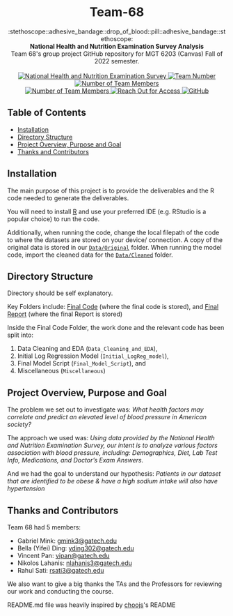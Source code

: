 <h1 align="center">Team-68</h1>

<div align="center">
  :stethoscope::adhesive_bandage::drop_of_blood::pill::adhesive_bandage::stethoscope:
</div>
<div align="center">
  <strong>National Health and Nutrition Examination Survey Analysis</strong>
</div>
<div align="center">
  Team 68's group project GitHub repository for MGT 6203 (Canvas) Fall of 2022 semester.
</div>

<br />

<div align="center">
  <!-- Data Source -->
  <a href="https://www.kaggle.com/datasets/cdc/national-health-and-nutrition-examination-survey">
    <img src="https://img.shields.io/badge/Data%20Source-National Health and Nutrition Examination Survey-orange.svg?style=flat-square"
      alt="National Health and Nutrition Examination Survey" />
  </a>
  <!-- Team Number -->
  <a href="https://github.gatech.edu/MGT-6203-Fall-2022-Canvas/Team-68/">
    <img src="https://img.shields.io/badge/Team%20Number-68-orange.svg?style=flat-square"
      alt="Team Number" />
  </a>
  <!-- Number of Team Members -->
  <a href="https://github.gatech.edu/MGT-6203-Fall-2022-Canvas/Team-68/">
    <img src="https://img.shields.io/badge/Number of Team Members-5-orange.svg?style=flat-square"
      alt="Number of Team Members" />
  </a>

</div>

<div align="center">
  <!-- Video Link -->
  <a href="https://www.youtube.com/watch?v=KoefB4dfrE0">
    <img src="https://img.shields.io/badge/Video Presentation-YouTube-orange.svg?style=flat-square"
      alt="Number of Team Members" />
  </a>  
  <!-- Presentation Slides Link -->
  <a href="https://github.gatech.edu/MGT-6203-Fall-2022-Canvas/Team-68/blob/main/Final%20Presentation%20Slides/Final%20Presentation%20Video.pptx">
    <img src="https://img.shields.io/badge/Presentation Slides-MS Powerpoint-orange.svg?style=flat-square"
      alt="Reach Out for Access" />
  </a>
  <!-- Final Report -->
  <a href="https://github.gatech.edu/MGT-6203-Fall-2022-Canvas/Team-68/tree/main/Final%20Report">
    <img src="https://img.shields.io/badge/Final Report-GitHub link-orange.svg?style=flat-square"
      alt="GitHub" />
  </a>

</div>

           
           
## Table of Contents
- [Installation](#installation)
- [Directory Structure](#directory-structure)
- [Project Overview, Purpose and Goal](#project-overview-purpose-and-goal)
- [Thanks and Contributors](#thanks-and-contributors)

## Installation

The main purpose of this project is to provide the deliverables and the R code needed to generate the deliverables.

You will need to install [R](https://cran.r-project.org/bin/windows/base/) and use your preferred IDE (e.g. RStudio is a popular choice) to run the code.

Additionally, when running the code, change the local filepath of the code to where the datasets are stored on your device/ connection. A copy of the original data is stored in our [`Data/Original`](https://github.gatech.edu/MGT-6203-Fall-2022-Canvas/Team-68/tree/main/Data/Original) folder. When running the model code, import the cleaned data for the [`Data/Cleaned`](https://github.gatech.edu/MGT-6203-Fall-2022-Canvas/Team-68/tree/main/Data/Cleaned) folder.

## Directory Structure

Directory should be self explanatory. 

Key Folders include: [Final Code](https://github.gatech.edu/MGT-6203-Fall-2022-Canvas/Team-68/tree/main/Final%20Code) (where the final code is stored), and [Final Report](https://github.gatech.edu/MGT-6203-Fall-2022-Canvas/Team-68/tree/main/Final%20Report) (where the final Report is stored)

Inside the Final Code Folder, the work done and the relevant code has been split into:
1. Data Cleaning and EDA (`Data_Cleaning_and_EDA`),
2. Initial Log Regression Model (`Initial_LogReg_model`), 
3. Final Model Script (`Final_Model_Script`), and
4. Miscellaneous (`Miscellaneous`)
           
## Project Overview, Purpose and Goal

The problem we set out to investigate was: _What health factors may correlate and predict an elevated level of blood pressure in American society?_

The approach we used was: _Using data provided by the National Health and Nutrition Examination Survey, our intent is to analyze various factors association with blood pressure, including: Demographics, Diet, Lab Test Info, Medications, and Doctor’s Exam Answers._

And we had the goal to understand our hypothesis: _Patients in our dataset that are identified to be obese & have a high sodium intake will also have hypertension_
           
## Thanks and Contributors

Team 68 had 5 members:
* Gabriel Mink: gmink3@gatech.edu 
* Bella (Yifei) Ding: yding302@gatech.edu 
* Vincent Pan: vipan@gatech.edu
* Nikolos Lahanis: nlahanis3@gatech.edu
* Rahul Sati: rsati3@gatech.edu 

We also want to give a big thanks the TAs and the Professors for reviewing our work and conducting the course.

README.md file was heavily inspired by [choojs](https://github.com/choojs/choo)'s README
